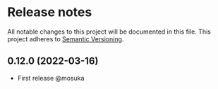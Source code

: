 # Release notes
All notable changes to this project will be documented in this file.
This project adheres to [Semantic Versioning](http://semver.org/).

## 0.12.0 (2022-03-16)
- First release @mosuka
